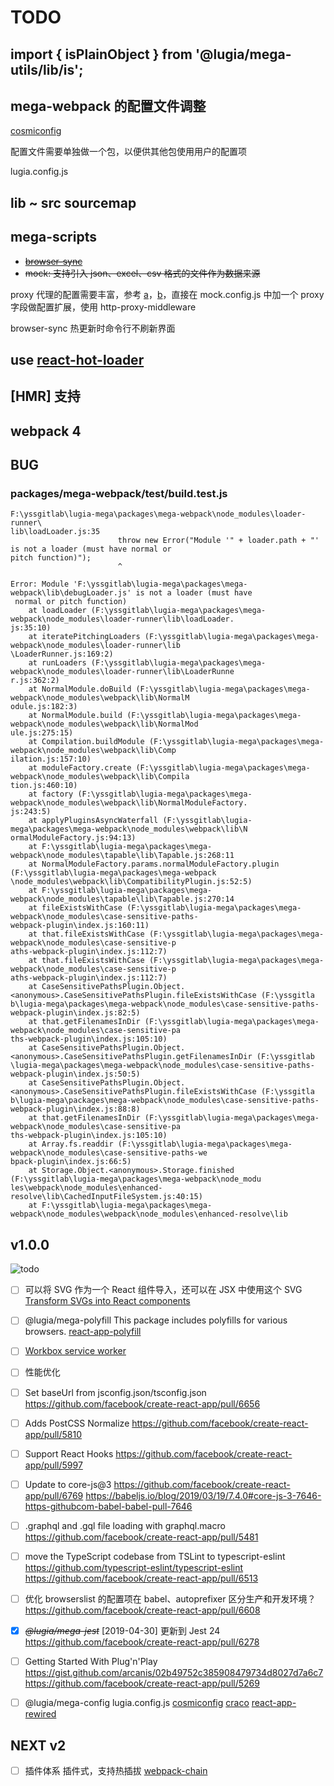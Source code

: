 # TODO

## import { isPlainObject } from '@lugia/mega-utils/lib/is';

## mega-webpack 的配置文件调整

[cosmiconfig](https://github.com/davidtheclark/cosmiconfig)

配置文件需要单独做一个包，以便供其他包使用用户的配置项

lugia.config.js

## lib ~ src sourcemap

## mega-scripts

- ~~[browser-sync](https://github.com/BrowserSync/browser-sync)~~
- ~~mock: 支持引入 json、excel、csv 格式的文件作为数据来源~~

proxy 代理的配置需要丰富，参考 [a](https://webpack.js.org/configuration/dev-server/#devserver-proxy)，[b](https://github.com/webpack/webpack-dev-server/blob/master/lib/Server.js)，直接在 mock.config.js 中加一个 proxy 字段做配置扩展，使用 http-proxy-middleware

browser-sync 热更新时命令行不刷新界面

## use [react-hot-loader](https://github.com/gaearon/react-hot-loader)

## [HMR] 支持

## webpack 4

## BUG

### packages/mega-webpack/test/build.test.js

```
F:\yssgitlab\lugia-mega\packages\mega-webpack\node_modules\loader-runner\
lib\loadLoader.js:35
                        throw new Error("Module '" + loader.path + "' is not a loader (must have normal or
pitch function)");
                        ^

Error: Module 'F:\yssgitlab\lugia-mega\packages\mega-webpack\lib\debugLoader.js' is not a loader (must have
 normal or pitch function)
    at loadLoader (F:\yssgitlab\lugia-mega\packages\mega-webpack\node_modules\loader-runner\lib\loadLoader.
js:35:10)
    at iteratePitchingLoaders (F:\yssgitlab\lugia-mega\packages\mega-webpack\node_modules\loader-runner\lib
\LoaderRunner.js:169:2)
    at runLoaders (F:\yssgitlab\lugia-mega\packages\mega-webpack\node_modules\loader-runner\lib\LoaderRunne
r.js:362:2)
    at NormalModule.doBuild (F:\yssgitlab\lugia-mega\packages\mega-webpack\node_modules\webpack\lib\NormalM
odule.js:182:3)
    at NormalModule.build (F:\yssgitlab\lugia-mega\packages\mega-webpack\node_modules\webpack\lib\NormalMod
ule.js:275:15)
    at Compilation.buildModule (F:\yssgitlab\lugia-mega\packages\mega-webpack\node_modules\webpack\lib\Comp
ilation.js:157:10)
    at moduleFactory.create (F:\yssgitlab\lugia-mega\packages\mega-webpack\node_modules\webpack\lib\Compila
tion.js:460:10)
    at factory (F:\yssgitlab\lugia-mega\packages\mega-webpack\node_modules\webpack\lib\NormalModuleFactory.
js:243:5)
    at applyPluginsAsyncWaterfall (F:\yssgitlab\lugia-mega\packages\mega-webpack\node_modules\webpack\lib\N
ormalModuleFactory.js:94:13)
    at F:\yssgitlab\lugia-mega\packages\mega-webpack\node_modules\tapable\lib\Tapable.js:268:11
    at NormalModuleFactory.params.normalModuleFactory.plugin (F:\yssgitlab\lugia-mega\packages\mega-webpack
\node_modules\webpack\lib\CompatibilityPlugin.js:52:5)
    at F:\yssgitlab\lugia-mega\packages\mega-webpack\node_modules\tapable\lib\Tapable.js:270:14
    at fileExistsWithCase (F:\yssgitlab\lugia-mega\packages\mega-webpack\node_modules\case-sensitive-paths-
webpack-plugin\index.js:160:11)
    at that.fileExistsWithCase (F:\yssgitlab\lugia-mega\packages\mega-webpack\node_modules\case-sensitive-p
aths-webpack-plugin\index.js:112:7)
    at that.fileExistsWithCase (F:\yssgitlab\lugia-mega\packages\mega-webpack\node_modules\case-sensitive-p
aths-webpack-plugin\index.js:112:7)
    at CaseSensitivePathsPlugin.Object.<anonymous>.CaseSensitivePathsPlugin.fileExistsWithCase (F:\yssgitla
b\lugia-mega\packages\mega-webpack\node_modules\case-sensitive-paths-webpack-plugin\index.js:82:5)
    at that.getFilenamesInDir (F:\yssgitlab\lugia-mega\packages\mega-webpack\node_modules\case-sensitive-pa
ths-webpack-plugin\index.js:105:10)
    at CaseSensitivePathsPlugin.Object.<anonymous>.CaseSensitivePathsPlugin.getFilenamesInDir (F:\yssgitlab
\lugia-mega\packages\mega-webpack\node_modules\case-sensitive-paths-webpack-plugin\index.js:50:5)
    at CaseSensitivePathsPlugin.Object.<anonymous>.CaseSensitivePathsPlugin.fileExistsWithCase (F:\yssgitla
b\lugia-mega\packages\mega-webpack\node_modules\case-sensitive-paths-webpack-plugin\index.js:88:8)
    at that.getFilenamesInDir (F:\yssgitlab\lugia-mega\packages\mega-webpack\node_modules\case-sensitive-pa
ths-webpack-plugin\index.js:105:10)
    at Array.fs.readdir (F:\yssgitlab\lugia-mega\packages\mega-webpack\node_modules\case-sensitive-paths-we
bpack-plugin\index.js:66:5)
    at Storage.Object.<anonymous>.Storage.finished (F:\yssgitlab\lugia-mega\packages\mega-webpack\node_modu
les\webpack\node_modules\enhanced-resolve\lib\CachedInputFileSystem.js:40:15)
    at F:\yssgitlab\lugia-mega\packages\mega-webpack\node_modules\webpack\node_modules\enhanced-resolve\lib
```

## v1.0.0

![todo](./docs/design/v1_todo.png)

- [ ] 可以将 SVG 作为一个 React 组件导入，还可以在 JSX 中使用这个 SVG
      [Transform SVGs into React components](https://github.com/smooth-code/svgr)

- [ ] @lugia/mega-polyfill
      This package includes polyfills for various browsers.
      [react-app-polyfill](https://github.com/facebook/create-react-app/tree/master/packages/react-app-polyfill)

- [ ] [Workbox service worker](https://github.com/facebook/create-react-app/pull/4169)

- [ ] 性能优化

- [ ] Set baseUrl from jsconfig.json/tsconfig.json
      https://github.com/facebook/create-react-app/pull/6656

- [ ] Adds PostCSS Normalize
      https://github.com/facebook/create-react-app/pull/5810

- [ ] Support React Hooks
      https://github.com/facebook/create-react-app/pull/5997

- [ ] Update to core-js@3
      https://github.com/facebook/create-react-app/pull/6769
      https://babeljs.io/blog/2019/03/19/7.4.0#core-js-3-7646-https-githubcom-babel-babel-pull-7646

- [ ] .graphql and .gql file loading with graphql.macro
      https://github.com/facebook/create-react-app/pull/5481

- [ ] move the TypeScript codebase from TSLint to typescript-eslint
      https://github.com/typescript-eslint/typescript-eslint
      https://github.com/facebook/create-react-app/pull/6513

- [ ] 优化 browserslist 的配置项在 babel、autoprefixer
      区分生产和开发环境？
      https://github.com/facebook/create-react-app/pull/6608

- [x] ~~_@lugia/mega-jest_~~ [2019-04-30]
      更新到 Jest 24
      https://github.com/facebook/create-react-app/pull/6278

- [ ] Getting Started With Plug'n'Play
      https://gist.github.com/arcanis/02b49752c385908479734d8027d7a6c7
      https://github.com/facebook/create-react-app/pull/5269

- [ ] @lugia/mega-config
      lugia.config.js
      [cosmiconfig](https://github.com/davidtheclark/cosmiconfig)
      [craco](https://github.com/sharegate/craco/blob/master/packages/craco/README.md)
      [react-app-rewired](https://github.com/timarney/react-app-rewired)

## NEXT v2

- [ ] 插件体系
      插件式，支持热插拔
      [webpack-chain](https://github.com/neutrinojs/webpack-chain)
